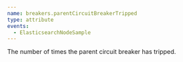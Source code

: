 ```yaml
---
name: breakers.parentCircuitBreakerTripped
type: attribute
events:
  - ElasticsearchNodeSample
---
```


The number of times the parent circuit breaker has tripped.